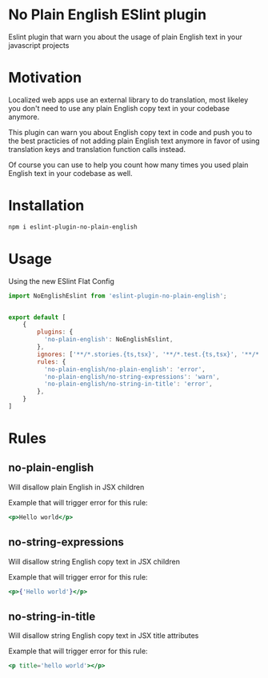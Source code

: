 # No Plain English ESlint plugin

Eslint plugin that warn you about the usage of plain English text in your javascript projects

# Motivation

Localized web apps use an external library to do translation, most likeley you don't need to use
any plain English copy text in your codebase anymore. 

This plugin can warn you about English copy text in code and push you to the best practicies of not adding plain English
text anymore in favor of using translation keys and translation function calls instead.

Of course you can use to help you count how many times you used plain English text in your codebase as well.


# Installation

```sh
npm i eslint-plugin-no-plain-english
```

# Usage

Using the new ESlint Flat Config

```javascript
import NoEnglishEslint from 'eslint-plugin-no-plain-english';


export default [
    {
        plugins: {
          'no-plain-english': NoEnglishEslint,
        },
        ignores: ['**/*.stories.{ts,tsx}', '**/*.test.{ts,tsx}', '**/*.spec.{ts,tsx}'],
        rules: {
          'no-plain-english/no-plain-english': 'error',
          'no-plain-english/no-string-expressions': 'warn',
          'no-plain-english/no-string-in-title': 'error',
        },
    }
]
```

# Rules

## no-plain-english

Will disallow plain English in JSX children

Example that will trigger error for this rule:

```jsx
<p>Hello world</p>
```

## no-string-expressions

Will disallow string English copy text in JSX children

Example that will trigger error for this rule:

```jsx
<p>{'Hello world'}</p>
```

## no-string-in-title

Will disallow string English copy text in JSX title attributes

Example that will trigger error for this rule:

```jsx
<p title='hello world'></p>
```
